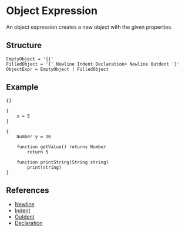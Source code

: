 # Object Expression

An object expression creates a new object with the given properties.

## Structure

```grammar
EmptyObject = '{}'
FilledObject = '{' Newline Indent Declaration+ Newline Outdent '}'
ObjectExpr = EmptyObject | FilledObject
```

## Example

```syntek
{}

{
	x = 5
}

{
	Number y = 10

	function getValue() returns Number
		return 5

	function printString(String string)
		print(string)
}
```

## References

- [Newline](/spec/grammar/lexical.html#newline)
- [Indent](/spec/grammar/lexical.html#indent)
- [Outdent](/spec/grammar/lexical.html#outdent)
- [Declaration](/spec/grammar/syntactic/declarations/)
